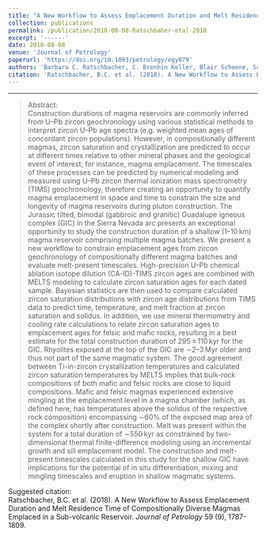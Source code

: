 ```yaml
---
title: "A New Workflow to Assess Emplacement Duration and Melt Residence Time of Compositionally Diverse Magmas Emplaced in a Sub-volcanic Reservoir"
collection: publications
permalink: /publication/2018-08-08-Ratschbaher-etal-2018
excerpt: '------'
date: 2018-08-08
venue: 'Journal of Petrology'
paperurl: 'https://doi.org/10.1093/petrology/egy079'
authors: 'Barbara C. Ratschbacher, C. Brenhin Keller, Blair Schoene, Scott R. Paterson, J. Lawford Anderson, David Okaya, Keith Putirka, and Rachel Lippoldt'
citation: 'Ratschbacher, B.C. et al. (2018). A New Workflow to Assess Emplacement Duration and Melt Residence Time of Compositionally Diverse Magmas Emplaced in a Sub-volcanic Reservoir. <i>Journal of Petrology</i> 59 (9), 1787-1809.'
---
```


------

>Abstract: <br/>Construction durations of magma reservoirs are commonly inferred from U–Pb zircon geochronology using various statistical methods to interpret zircon U–Pb age spectra (e.g. weighted mean ages of concordant zircon populations). However, in compositionally different magmas, zircon saturation and crystallization are predicted to occur at different times relative to other mineral phases and the geological event of interest; for instance, magma emplacement. The timescales of these processes can be predicted by numerical modeling and measured using U–Pb zircon thermal ionization mass spectrometry (TIMS) geochronology, therefore creating an opportunity to quantify magma emplacement in space and time to constrain the size and longevity of magma reservoirs during pluton construction. The Jurassic tilted, bimodal (gabbroic and granitic) Guadalupe igneous complex (GIC) in the Sierra Nevada arc presents an exceptional opportunity to study the construction duration of a shallow (1–10 km) magma reservoir comprising multiple magma batches. We present a new workflow to constrain emplacement ages from zircon geochronology of compositionally different magma batches and evaluate melt-present timescales. High-precision U–Pb chemical ablation isotope dilution (CA-ID)-TIMS zircon ages are combined with MELTS modeling to calculate zircon saturation ages for each dated sample. Bayesian statistics are then used to compare calculated zircon saturation distributions with zircon age distributions from TIMS data to predict time, temperature, and melt fraction at zircon saturation and solidus. In addition, we use mineral thermometry and cooling rate calculations to relate zircon saturation ages to emplacement ages for felsic and mafic rocks, resulting in a best estimate for the total construction duration of 295 ± 110 kyr for the GIC. Rhyolites exposed at the top of the GIC are ∼2–3 Myr older and thus not part of the same magmatic system. The good agreement between Ti-in-zircon crystallization temperatures and calculated zircon saturation temperatures by MELTS implies that bulk-rock compositions of both mafic and felsic rocks are close to liquid compositions. Mafic and felsic magmas experienced extensive mingling at the emplacement level in a magma chamber (which, as defined here, has temperatures above the solidus of the respective rock composition) encompassing ∼60% of the exposed map area of the complex shortly after construction. Melt was present within the system for a total duration of ∼550 kyr as constrained by two-dimensional thermal finite-difference modeling using an incremental growth and sill emplacement model. The construction and melt-present timescales calculated in this study for the shallow GIC have implications for the potential of in situ differentiation, mixing and mingling timescales and eruption in shallow magmatic systems.

Suggested citation: <br/>Ratschbacher, B.C. et al. (2018). A New Workflow to Assess Emplacement Duration and Melt Residence Time of Compositionally Diverse Magmas Emplaced in a Sub-volcanic Reservoir. <i>Journal of Petrology</i> 59 (9), 1787-1809.